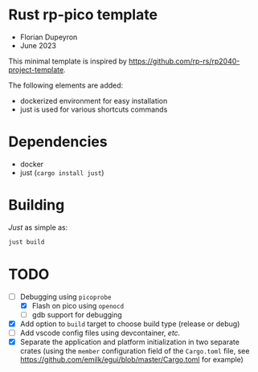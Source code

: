 Rust rp-pico template
=====================

- Florian Dupeyron
- June 2023

This minimal template is inspired by https://github.com/rp-rs/rp2040-project-template.

The following elements are added:

- dockerized environment for easy installation
- just is used for various shortcuts commands

# Dependencies

- docker
- just (`cargo install just`)

# Building

_Just_ as simple as:

```c
just build
```

# TODO

- [ ] Debugging using `picoprobe`
    - [x] Flash on pico using `openocd`
    - [ ] gdb support for debugging
- [x] Add option to `build` target to choose build type (release or debug)
- [ ] Add vscode config files using devcontainer, _etc._
- [x] Separate the application and platform initialization in two separate crates (using the `member` configuration field of the `Cargo.toml` file, see https://github.com/emilk/egui/blob/master/Cargo.toml for example)
